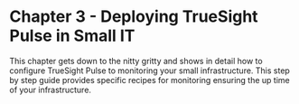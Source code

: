 # Chapter 3 - Deploying TrueSight Pulse in Small IT

This chapter gets down to the nitty gritty and shows in detail how to configure TrueSight Pulse to monitoring your
small infrastructure. This step by step guide provides specific recipes for monitoring ensuring the up time of your
infrastructure.